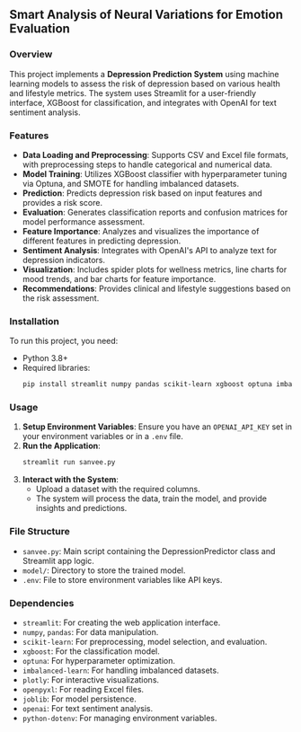 ## Smart Analysis of Neural Variations for Emotion Evaluation

### Overview

This project implements a **Depression Prediction System** using machine learning models to assess the risk of depression based on various health and lifestyle metrics. The system uses Streamlit for a user-friendly interface, XGBoost for classification, and integrates with OpenAI for text sentiment analysis.

### Features

- **Data Loading and Preprocessing**: Supports CSV and Excel file formats, with preprocessing steps to handle categorical and numerical data.
- **Model Training**: Utilizes XGBoost classifier with hyperparameter tuning via Optuna, and SMOTE for handling imbalanced datasets.
- **Prediction**: Predicts depression risk based on input features and provides a risk score.
- **Evaluation**: Generates classification reports and confusion matrices for model performance assessment.
- **Feature Importance**: Analyzes and visualizes the importance of different features in predicting depression.
- **Sentiment Analysis**: Integrates with OpenAI's API to analyze text for depression indicators.
- **Visualization**: Includes spider plots for wellness metrics, line charts for mood trends, and bar charts for feature importance.
- **Recommendations**: Provides clinical and lifestyle suggestions based on the risk assessment.

### Installation

To run this project, you need:

- Python 3.8+
- Required libraries:
  ```bash
  pip install streamlit numpy pandas scikit-learn xgboost optuna imbalanced-learn plotly openpyxl joblib openai python-dotenv
  ```

### Usage

1. **Setup Environment Variables**: Ensure you have an `OPENAI_API_KEY` set in your environment variables or in a `.env` file.
2. **Run the Application**: 
   ```bash
   streamlit run sanvee.py
   ```
3. **Interact with the System**: 
   - Upload a dataset with the required columns.
   - The system will process the data, train the model, and provide insights and predictions.

### File Structure

- `sanvee.py`: Main script containing the DepressionPredictor class and Streamlit app logic.
- `model/`: Directory to store the trained model.
- `.env`: File to store environment variables like API keys.

### Dependencies

- `streamlit`: For creating the web application interface.
- `numpy`, `pandas`: For data manipulation.
- `scikit-learn`: For preprocessing, model selection, and evaluation.
- `xgboost`: For the classification model.
- `optuna`: For hyperparameter optimization.
- `imbalanced-learn`: For handling imbalanced datasets.
- `plotly`: For interactive visualizations.
- `openpyxl`: For reading Excel files.
- `joblib`: For model persistence.
- `openai`: For text sentiment analysis.
- `python-dotenv`: For managing environment variables.
 

 

